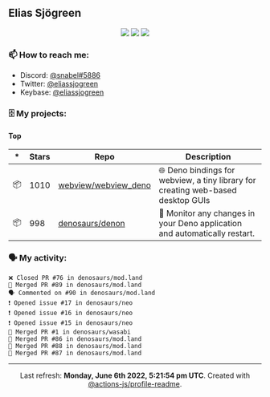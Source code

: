 ## Elias Sjögreen

<p align="center">
  <img src="https://img.shields.io/badge/🎂-dec. 2003-success" />
  <img src="https://img.shields.io/badge/🌎-Stockholm-informational" />
  <img src="https://img.shields.io/badge/👦-He/Him-informational" />
</p>

### 📫 How to reach me:

- Discord: [@snabel#5886](https://discord.com/users/267978757799673866)
- Twitter: [@eliassjogreen](https://twitter.com/eliassjogreen)
- Keybase: [@eliassjogreen](https://keybase.io/eliassjogreen)

### 🗄 My projects:

#### Top
|*|Stars|Repo|Description|
|---|---|---|---|
| 📦 | 1010 | [webview/webview_deno](https://github.com/webview/webview_deno) | 🌐 Deno bindings for webview, a tiny library for creating web-based desktop GUIs |
| 📦 | 998 | [denosaurs/denon](https://github.com/denosaurs/denon) | 👀 Monitor any changes in your Deno application and automatically restart. |

### 🗣 My activity:

```
❌ Closed PR #76 in denosaurs/mod.land
🎉 Merged PR #89 in denosaurs/mod.land
🗣 Commented on #90 in denosaurs/mod.land
❗️ Opened issue #17 in denosaurs/neo
❗️ Opened issue #16 in denosaurs/neo
❗️ Opened issue #15 in denosaurs/neo
🎉 Merged PR #1 in denosaurs/wasabi
🎉 Merged PR #86 in denosaurs/mod.land
🎉 Merged PR #88 in denosaurs/mod.land
🎉 Merged PR #87 in denosaurs/mod.land
```

------------
<p align="center">Last refresh: <b>Monday, June 6th 2022, 5:21:54 pm UTC</b>. Created with <a href=https://github.com/marketplace/actions/profile-readme>@actions-js/profile-readme</a>.</p>
